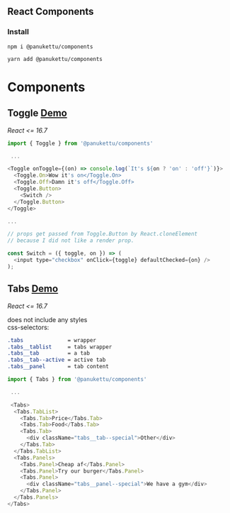 ## React Components

### Install

`npm i @panukettu/components`

`yarn add @panukettu/components`

# Components

## Toggle [Demo](https://codesandbox.io/s/r76o0ml3xm)

_React <= 16.7_

```javascript
import { Toggle } from '@panukettu/components'

 ...

<Toggle onToggle={(on) => console.log(`It's ${on ? 'on' : 'off'}`)}>
  <Toggle.On>Wow it's on</Toggle.On>
  <Toggle.Off>Damn it's off</Toggle.Off>
  <Toggle.Button>
    <Switch />
  </Toggle.Button>
</Toggle>

...

// props get passed from Toggle.Button by React.cloneElement
// because I did not like a render prop.

const Switch = ({ toggle, on }) => (
  <input type="checkbox" onClick={toggle} defaultChecked={on} />
);
```

## Tabs [Demo](https://codesandbox.io/s/jljww512jy)

_React <= 16.7_

does not include any styles  
css-selectors: 

```css
.tabs              = wrapper  
.tabs__tablist     = tabs wrapper  
.tabs__tab         = a tab  
.tabs__tab--active = active tab  
.tabs__panel       = tab content  
```

```javascript
import { Tabs } from '@panukettu/components'

 ...

 <Tabs>
  <Tabs.TabList>
    <Tabs.Tab>Price</Tabs.Tab>
    <Tabs.Tab>Food</Tabs.Tab>
    <Tabs.Tab>
      <div className="tabs__tab--special">Other</div>
    </Tabs.Tab>
  </Tabs.TabList>
  <Tabs.Panels>
    <Tabs.Panel>Cheap af</Tabs.Panel>
    <Tabs.Panel>Try our burger</Tabs.Panel>
    <Tabs.Panel>
      <div className="tabs__panel--special">We have a gym</div>
    </Tabs.Panel>
  </Tabs.Panels>
</Tabs>

```
